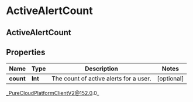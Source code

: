 # ActiveAlertCount

## ActiveAlertCount

## Properties

|Name | Type | Description | Notes|
|------------ | ------------- | ------------- | -------------|
| **count** | **Int** | The count of active alerts for a user. | [optional] |



_PureCloudPlatformClientV2@152.0.0_
